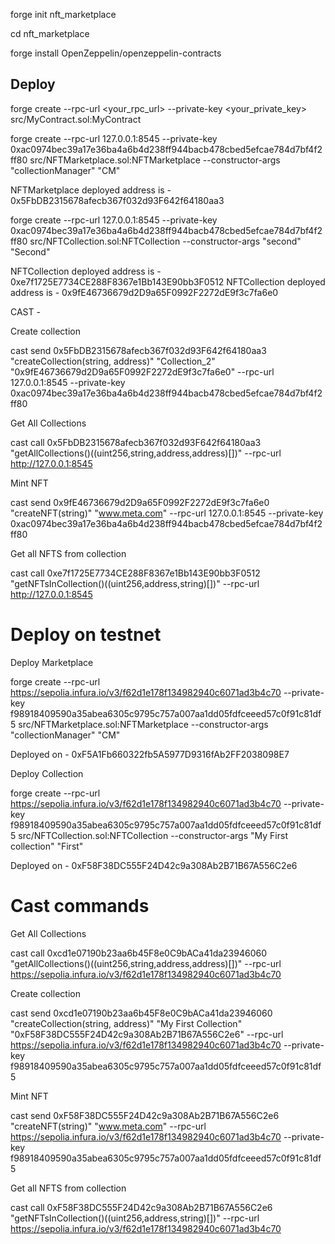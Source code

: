 
forge init nft_marketplace

cd nft_marketplace

forge install OpenZeppelin/openzeppelin-contracts




## Deploy

forge create --rpc-url <your_rpc_url> --private-key <your_private_key> src/MyContract.sol:MyContract


forge create --rpc-url 127.0.0.1:8545 --private-key 0xac0974bec39a17e36ba4a6b4d238ff944bacb478cbed5efcae784d7bf4f2ff80 src/NFTMarketplace.sol:NFTMarketplace --constructor-args "collectionManager" "CM"

NFTMarketplace deployed address is - 0x5FbDB2315678afecb367f032d93F642f64180aa3 




forge create --rpc-url 127.0.0.1:8545 --private-key 0xac0974bec39a17e36ba4a6b4d238ff944bacb478cbed5efcae784d7bf4f2ff80 src/NFTCollection.sol:NFTCollection --constructor-args "second" "Second"


NFTCollection deployed address is - 0xe7f1725E7734CE288F8367e1Bb143E90bb3F0512 
NFTCollection deployed address is - 0x9fE46736679d2D9a65F0992F2272dE9f3c7fa6e0









CAST - 

Create collection

cast send 0x5FbDB2315678afecb367f032d93F642f64180aa3 "createCollection(string, address)" "Collection_2" "0x9fE46736679d2D9a65F0992F2272dE9f3c7fa6e0" --rpc-url 127.0.0.1:8545 --private-key 0xac0974bec39a17e36ba4a6b4d238ff944bacb478cbed5efcae784d7bf4f2ff80



Get All Collections 

cast call 0x5FbDB2315678afecb367f032d93F642f64180aa3 "getAllCollections()((uint256,string,address,address)[])" --rpc-url http://127.0.0.1:8545



Mint NFT 

cast send 0x9fE46736679d2D9a65F0992F2272dE9f3c7fa6e0 "createNFT(string)" "www.meta.com" --rpc-url 127.0.0.1:8545 --private-key 0xac0974bec39a17e36ba4a6b4d238ff944bacb478cbed5efcae784d7bf4f2ff80


Get all NFTS from collection 

cast call 0xe7f1725E7734CE288F8367e1Bb143E90bb3F0512 "getNFTsInCollection()((uint256,address,string)[])" --rpc-url http://127.0.0.1:8545



# Deploy on testnet

 Deploy Marketplace 

forge create --rpc-url https://sepolia.infura.io/v3/f62d1e178f134982940c6071ad3b4c70 --private-key f98918409590a35abea6305c9795c757a007aa1dd05fdfceeed57c0f91c81df5 src/NFTMarketplace.sol:NFTMarketplace --constructor-args "collectionManager" "CM"

 Deployed on - 0xF5A1Fb660322fb5A5977D9316fAb2FF2038098E7



 Deploy Collection 

forge create --rpc-url https://sepolia.infura.io/v3/f62d1e178f134982940c6071ad3b4c70 --private-key f98918409590a35abea6305c9795c757a007aa1dd05fdfceeed57c0f91c81df5 src/NFTCollection.sol:NFTCollection --constructor-args "My First collection" "First"

Deployed on - 0xF58F38DC555F24D42c9a308Ab2B71B67A556C2e6


# Cast commands 


 Get All Collections 

cast call 0xcd1e07190b23aa6b45F8e0C9bACa41da23946060 "getAllCollections()((uint256,string,address,address)[])" --rpc-url https://sepolia.infura.io/v3/f62d1e178f134982940c6071ad3b4c70


Create collection

cast send 0xcd1e07190b23aa6b45F8e0C9bACa41da23946060 "createCollection(string, address)" "My First Collection" "0xF58F38DC555F24D42c9a308Ab2B71B67A556C2e6" --rpc-url https://sepolia.infura.io/v3/f62d1e178f134982940c6071ad3b4c70 --private-key f98918409590a35abea6305c9795c757a007aa1dd05fdfceeed57c0f91c81df5


Mint NFT 

cast send 0xF58F38DC555F24D42c9a308Ab2B71B67A556C2e6 "createNFT(string)" "www.meta.com" --rpc-url https://sepolia.infura.io/v3/f62d1e178f134982940c6071ad3b4c70 --private-key f98918409590a35abea6305c9795c757a007aa1dd05fdfceeed57c0f91c81df5


Get all NFTS from collection 

cast call 0xF58F38DC555F24D42c9a308Ab2B71B67A556C2e6 "getNFTsInCollection()((uint256,address,string)[])" --rpc-url https://sepolia.infura.io/v3/f62d1e178f134982940c6071ad3b4c70
